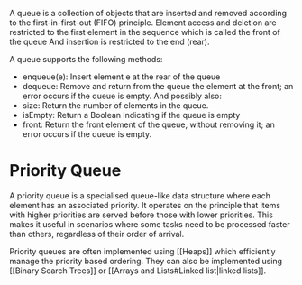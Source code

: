 A queue is a collection of objects that are inserted and removed according to the first-in-first-out (FIFO) principle. Element access and deletion are restricted to the first element in the sequence which is called the front of the queue And insertion is restricted to the end (rear).

A queue supports the following methods:
- enqueue(e): Insert element e at the rear of the queue
- dequeue: Remove and return from the queue the element at the front; an error occurs if the queue is empty.
And possibly also:
- size: Return the number of elements in the queue.
- isEmpty: Return a Boolean indicating if the queue is empty
- front: Return the front element of the queue, without removing it; an error occurs if the queue is empty.

# Priority Queue
A priority queue is a specialised queue-like data structure where each element has an associated priority. It operates on the principle that items with higher priorities are served before those with lower priorities. This makes it useful in scenarios where some tasks need to be processed faster than others, regardless of their order of arrival.

Priority queues are often implemented using [[Heaps]] which efficiently manage the priority based ordering. They can also be implemented using [[Binary Search Trees]] or [[Arrays and Lists#Linked list|linked lists]].